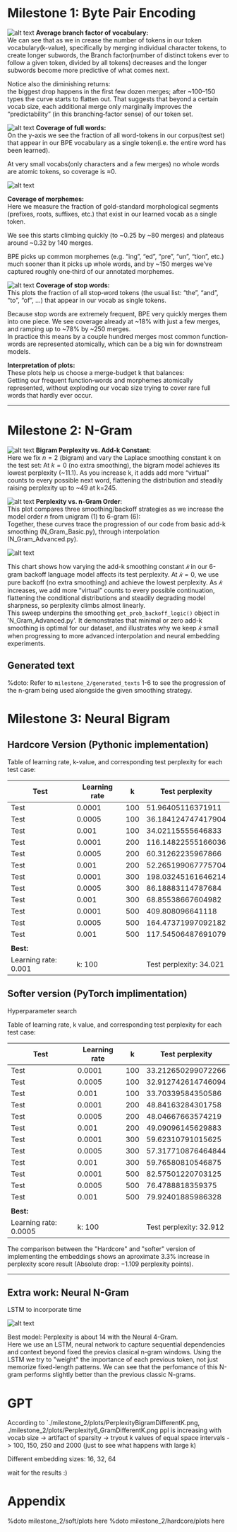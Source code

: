 # Milestone 1: Byte Pair Encoding

![alt text](./milestone_1/plots/branch_factor.png)
**Average branch factor of vocabulary:**  
We can see that as we in crease the number of tokens in our token vocabulary(k-value), specifically by merging individual character tokens, to create longer subwords, the Branch factor(number of distinct tokens ever to follow a given token, divided by all tokens) decreases and the longer subwords become more predictive of what comes next.

Notice also the diminishing returns:  
the biggest drop happens in the first few dozen merges; after ~100–150 types the curve starts to flatten out. That suggests that beyond a certain vocab size, each additional merge only marginally improves the “predictability” (in this branching‐factor sense) of our token set.

![alt text](./milestone_1/plots/coverage_fullwords.png)
**Coverage of full words:**  
On the y-axis we see the fraction of all word-tokens in our corpus(test set) that appear in our BPE vocabulary as a single token(i.e. the entire word has been learned).  

At very small vocabs(only characters and a few merges) no whole words are atomic tokens, so coverage is ≈0.


![alt text](./milestone_1/plots/coverage_morphemes.png)

**Coverage of morphemes:**  
Here we measure the fraction of gold-standard morphological segments (prefixes, roots, suffixes, etc.) that exist in our learned vocab as a single token.  

We see this starts climbing quickly (to ~0.25 by ~80 merges) and plateaus around ~0.32 by 140 merges.

BPE picks up common morphemes (e.g. “ing”, “ed”, “pre”, “un”, “tion”, etc.) much sooner than it picks up whole words, and by ~150 merges we’ve captured roughly one‐third of our annotated morphemes.  


![alt text](./milestone_1/plots/coverage_stopwords.png)
**Coverage of stop words:**  
This plots the fraction of all stop‐word tokens (the usual list: “the”, “and”, “to”, “of”, …) that appear in our vocab as single tokens.

Because stop words are extremely frequent, BPE very quickly merges them into one piece. We see coverage already at ~18% with just a few merges, and ramping up to ~78% by ~250 merges.  
In practice this means by a couple hundred merges most common function‐words are represented atomically, which can be a big win for downstream models.  

**Interpretation of plots:**  
These plots help us choose a merge-budget k that balances:  
Getting our frequent function‐words and morphemes atomically represented,
without exploding our vocab size trying to cover rare full words that hardly ever occur.  

---

# Milestone 2: N-Gram

![alt text](./milestone_2/plots/PerplexityBigramDifferentK.png)
**Bigram Perplexity vs. Add-k Constant**:  
Here we fix $n = 2$ (bigram) and vary the Laplace smoothing constant k on the test set:
At $k=0$ (no extra smoothing), the bigram model achieves its lowest perplexity (~11.1).
As you increase k, it adds add more “virtual” counts to every possible next word, flattening the distribution and steadily raising perplexity up to ~49 at k=245.

![alt text](./milestone_2/plots/PerplexityDifferentN.png)
**Perplexity vs. n-Gram Order**:  
This plot compares three smoothing/backoff strategies as we increase the model order $n$ from unigram (1) to 6-gram (6):  
Together, these curves trace the progression of our code from basic add-k smoothing (N_Gram_Basic.py), through interpolation (N_Gram_Advanced.py).  

![alt text](./milestone_2/plots/Perplexity6_GramDifferentK.png)

This chart shows how varying the add-k smoothing constant $𝑘$ in our 6-gram backoff language model affects its test perplexity. At $𝑘=0$, we use pure backoff (no extra smoothing) and achieve the lowest perplexity. As $𝑘$ increases, we add more “virtual” counts to every possible continuation, flattening the conditional distributions and steadily degrading model sharpness, so perplexity climbs almost linearly.  
This sweep underpins the smoothing `get_prob_backoff_logic()` object in 'N_Gram_Advanced.py'. It demonstrates that minimal or zero add-k smoothing is optimal for our dataset, and illustrates why we keep $𝑘$ small when progressing to more advanced interpolation and neural embedding experiments.

## Generated text

%doto: Refer to `milestone_2/generated_texts` 1-6 to see the progression of the n-gram being used alongside the given smoothing strategy.

# Milestone 3: Neural Bigram


## Hardcore Version (Pythonic implementation)  

Table of learning rate, k-value, and corresponding test perplexity for each test case:

| Test                 | Learning rate | k   | Test perplexity         |
| -------------------- | ------------- | --- | ----------------------- |
| Test                 | 0.0001        | 100 | 51.96405116371911       |
| Test                 | 0.0005        | 100 | 36.184124747417904      |
| Test                 | 0.001         | 100 | 34.02115555646833       |
| Test                 | 0.0001        | 200 | 116.14822555166036      |
| Test                 | 0.0005        | 200 | 60.31262235967866       |
| Test                 | 0.001         | 200 | 52.265199067775704      |
| Test                 | 0.0001        | 300 | 198.03245161646214      |
| Test                 | 0.0005        | 300 | 86.18883114787684       |
| Test                 | 0.001         | 300 | 68.85538667604982       |
| Test                 | 0.0001        | 500 | 409.808096641118        |
| Test                 | 0.0005        | 500 | 164.47371997092182      |
| Test                 | 0.001         | 500 | 117.54506487691079      |
|                      |               |     |                         |
| **Best:**            |               |     |                         |
| Learning rate: 0.001 | k: 100        |     | Test perplexity: 34.021 |

## Softer version (PyTorch implimentation)

Hyperparameter search

Table of learning rate, k value, and corresponding test perplexity for each test case:

| Test                  | Learning rate | k   | Test perplexity         |
| --------------------- | ------------- | --- | ----------------------- |
| Test                  | 0.0001        | 100 | 33.212650299072266      |
| Test                  | 0.0005        | 100 | 32.912742614746094      |
| Test                  | 0.001         | 100 | 33.70339584350586       |
| Test                  | 0.0001        | 200 | 48.84163284301758       |
| Test                  | 0.0005        | 200 | 48.04667663574219       |
| Test                  | 0.001         | 200 | 49.09096145629883       |
| Test                  | 0.0001        | 300 | 59.62310791015625       |
| Test                  | 0.0005        | 300 | 57.317710876464844      |
| Test                  | 0.001         | 300 | 59.76580810546875       |
| Test                  | 0.0001        | 500 | 82.57501220703125       |
| Test                  | 0.0005        | 500 | 76.4788818359375        |
| Test                  | 0.001         | 500 | 79.92401885986328       |
|                       |               |     |                         |
| **Best:**             |               |     |                         |
| Learning rate: 0.0005 | k: 100        |     | Test perplexity: 32.912 |


The comparison between the "Hardcore" and "softer" version of implementing the embeddings shows an aproximate 3.3% increase in perplexity score result (Absolute drop: −1.109 perplexity points).

---

## Extra work: Neural N-Gram
LSTM to incorporate time

![alt text](./milestone_3/fun/plotting/plots/Perplexity.png)

Best model: Perplexity is about 14 with the Neural 4-Gram.  
Here we use an LSTM, neural network to capture sequential dependencies and context beyond fixed the previos clasical n-gram windows. Using the LSTM we try to "weight" the importance of each previous token, not just memorize fixed-length patterns. We can see that the perfomance of this N-gram performs slightly better than the previous classic N-grams.


# GPT

According to `./milestone_2/plots/PerplexityBigramDifferentK.png, ./milestone_2/plots/Perplexity6_GramDifferentK.png
ppl is increasing with vocab size 
-> artifact of sparsity
-> tryout k values of equal space intervals -> 100, 150, 250 and 2000 (just to see what happens with large k)

Different embedding sizes: 16, 32, 64


wait for the results :)


# Appendix

%doto milestone_2/soft/plots here
%doto milestone_2/hardcore/plots here


